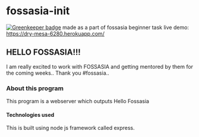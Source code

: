 # fossasia-init

[![Greenkeeper badge](https://badges.greenkeeper.io/abdulhannanali/fossasia-init.svg)](https://greenkeeper.io/)
made as a part of fossasia beginner task
live demo: https://dry-mesa-6280.herokuapp.com/

## HELLO FOSSASIA!!!
I am really excited to work with FOSSASIA and getting mentored by them for the coming weeks..
Thank you #fossasia..

### About this program
This program is a webserver which outputs Hello Fossasia

#### Technologies used
This is built using node js framework called express.
